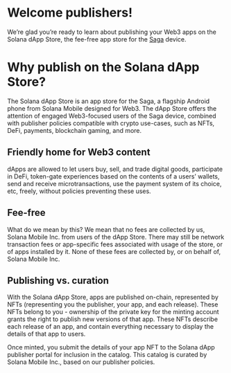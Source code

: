 
# Welcome publishers!

We’re glad you’re ready to learn about publishing your Web3 apps on the Solana dApp Store, the fee-free app store for the [Saga](https://solanamobile.com/saga) device.

# Why publish on the Solana dApp Store?

The Solana dApp Store is an app store for the Saga, a flagship Android phone from Solana Mobile designed for Web3. The dApp Store offers the attention of engaged Web3-focused users of the Saga device, combined with publisher policies compatible with crypto use-cases, such as NFTs, DeFi, payments, blockchain gaming, and more.

## Friendly home for Web3 content

dApps are allowed to let users buy, sell, and trade digital goods, participate in DeFi, token-gate experiences based on the contents of a users’ wallets, send and receive microtransactions, use the payment system of its choice, etc, freely, without policies preventing these uses.

## Fee-free

What do we mean by this? We mean that no fees are collected by us, Solana Mobile Inc. from users of the dApp Store. There may still be network transaction fees or app-specific fees associated with usage of the store, or of apps installed by it. None of these fees are collected by, or on behalf of, Solana Mobile Inc.

## Publishing vs. curation

With the Solana dApp Store, apps are published on-chain, represented by NFTs (representing you the publisher, your app, and each release). These NFTs belong to you - ownership of the private key for the minting account grants the right to publish new versions of that app. These NFTs describe each release of an app, and contain everything necessary to display the details of that app to users.

Once minted, you submit the details of your app NFT to the Solana dApp publisher portal for inclusion in the catalog. This catalog is curated by Solana Mobile Inc., based on our publisher policies.